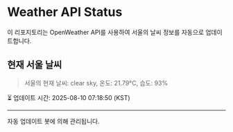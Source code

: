 
# Weather API Status

이 리포지토리는 OpenWeather API를 사용하여 서울의 날씨 정보를 자동으로 업데이트합니다.

## 현재 서울 날씨
> 서울의 현재 날씨: clear sky, 온도: 21.79°C, 습도: 93%

⏳ 업데이트 시간: 2025-08-10 07:18:50 (KST)

---
자동 업데이트 봇에 의해 관리됩니다.

